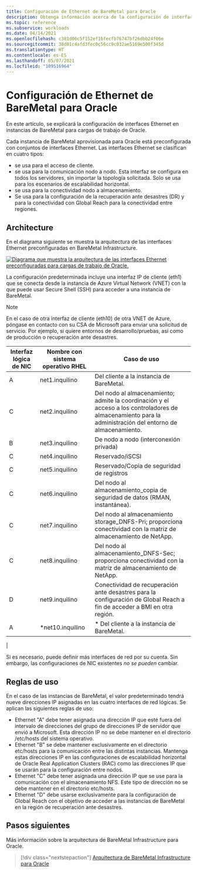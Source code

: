 ```yaml
---
title: Configuración de Ethernet de BareMetal para Oracle
description: Obtenga información acerca de la configuración de interfaces Ethernet en instancias de BareMetal para cargas de trabajo de Oracle.
ms.topic: reference
ms.subservice: workloads
ms.date: 04/14/2021
ms.openlocfilehash: c381d06c5f152ef1bfecfb76747bf26dbb24f06e
ms.sourcegitcommit: 38d81c4afd3fec0c56cc9c032ae5169e500f345d
ms.translationtype: HT
ms.contentlocale: es-ES
ms.lasthandoff: 05/07/2021
ms.locfileid: "109516964"
---
```

# <a name="ethernet-configuration-of-baremetal-for-oracle"></a>Configuración de Ethernet de BareMetal para Oracle

En este artículo, se explicará la configuración de interfaces Ethernet en instancias de BareMetal para cargas de trabajo de Oracle.

Cada instancia de BareMetal aprovisionada para Oracle está preconfigurada con conjuntos de interfaces Ethernet. Las interfaces Ethernet se clasifican en cuatro tipos:

- se usa para el acceso de cliente.
- se usa para la comunicación nodo a nodo. Esta interfaz se configura en todos los servidores, sin importar la topología solicitada. Solo se usa para los escenarios de escalabilidad horizontal.
- se usa para la conectividad nodo a almacenamiento.
- Se usa para la configuración de la recuperación ante desastres (DR) y para la conectividad con Global Reach para la conectividad entre regiones.

## <a name="architecture"></a>Architecture

En el diagrama siguiente se muestra la arquitectura de las interfaces Ethernet preconfiguradas en BareMetal Infrastructure. 

[![Diagrama que muestra la arquitectura de las interfaces Ethernet preconfiguradas para cargas de trabajo de Oracle.](media/oracle-baremetal-ethernet/architecture-ethernet.png)](media/oracle-baremetal-ethernet/architecture-ethernet.png#lightbox)

La configuración predeterminada incluye una interfaz IP de cliente (eth1) que se conecta desde la instancia de Azure Virtual Network (VNET) con la que puede usar Secure Shell (SSH) para acceder a una instancia de BareMetal.

> [!NOTE]
> En el caso de otra interfaz de cliente (eth10) de otra VNET de Azure, póngase en contacto con su CSA de Microsoft para enviar una solicitud de servicio. Por ejemplo, si quiere entornos de desarrollo/pruebas, así como de producción o recuperación ante desastres.

| **Interfaz lógica de NIC** | **Nombre con sistema operativo RHEL** | **Caso de uso** |
| --- | --- | --- |
| A | net1.inquilino | Del cliente a la instancia de BareMetal. |
| C | net2.inquilino | Del nodo al almacenamiento; admite la coordinación y el acceso a los controladores de almacenamiento para la administración del entorno de almacenamiento. |
| B | net3.inquilino | De nodo a nodo (interconexión privada) |
| C | net4.inquilino | Reservado/iSCSI |
| C | net5.inquilino | Reservado/Copia de seguridad de registros |
| C | net6.inquilino | Del nodo al almacenamiento_copia de seguridad de datos (RMAN, instantánea). |
| C | net7.inquilino | Del nodo al almacenamiento storage_DNFS-Pri; proporciona conectividad con la matriz de almacenamiento de NetApp. |
| C | net8.inquilino | Del nodo al almacenamiento_DNFS-Sec; proporciona conectividad con la matriz de almacenamiento de NetApp. |
| D | net9.inquilino | Conectividad de recuperación ante desastres para la configuración de Global Reach a fin de acceder a BMI en otra región. |
| A | \*net10.inquilino | \* Del cliente a la instancia de BareMetal.
 |

Si es necesario, puede definir más interfaces de red por su cuenta. Sin embargo, las configuraciones de NIC existentes *no se pueden* cambiar.

## <a name="usage-rules"></a>Reglas de uso

En el caso de las instancias de BareMetal, el valor predeterminado tendrá nueve direcciones IP asignadas en las cuatro interfaces de red lógicas. Se aplican las siguientes reglas de uso:

- Ethernet "A" debe tener asignada una dirección IP que esté fuera del intervalo de direcciones del grupo de direcciones IP de servidor que envió a Microsoft. Esta dirección IP no se debe mantener en el directorio /etc/hosts del sistema operativo.
- Ethernet "B" se debe mantener exclusivamente en el directorio etc/hosts para la comunicación entre las distintas instancias. Mantenga estas direcciones IP en las configuraciones de escalabilidad horizontal de Oracle Real Application Clusters (RAC) como las direcciones IP que se usarán para la configuración entre nodos.
- Ethernet "C" debe tener asignada una dirección IP que se use para la comunicación con el almacenamiento NFS. Este tipo de dirección no se debe mantener en el directorio etc/hosts.
- Ethernet "D" debe usarse exclusivamente para la configuración de Global Reach con el objetivo de acceder a las instancias de BareMetal en la región de recuperación ante desastres.

## <a name="next-steps"></a>Pasos siguientes

Más información sobre la arquitectura de BareMetal Infrastructure para Oracle.

> [!div class="nextstepaction"]
> [Arquitectura de BareMetal Infrastructure para Oracle](oracle-baremetal-architecture.md)
